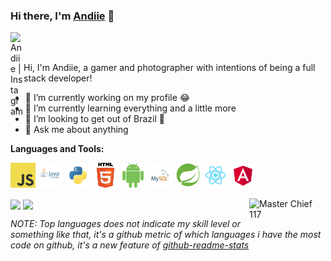 ### Hi there, I'm [Andiie](https://github.com/otacrazy2123) 👋


<a href="https://www.instagram.com/leandiie/">
  <img align="left" alt="Andiie | Instagram" width="21px" src="https://raw.githubusercontent.com/otacrazy2123/otacrazy2123/master/assets/instagram.png" />
</a>



<br />
<br />

Hi, I'm Andiie, a gamer and photographer with intentions of being a full stack developer!

- 🔭 I’m currently working on my profile 😂
- 🌱 I’m currently learning everything and a little more
- 👯 I’m looking to get out of Brazil 🍁
- 💬 Ask me about anything 


**Languages and Tools:**  

<code><img height="40" src="https://raw.githubusercontent.com/github/explore/80688e429a7d4ef2fca1e82350fe8e3517d3494d/topics/javascript/javascript.png"></code>
<code><img height="40" src="https://raw.githubusercontent.com/github/explore/80688e429a7d4ef2fca1e82350fe8e3517d3494d/topics/java/java.png"></code>
<code><img height="40" src="https://raw.githubusercontent.com/github/explore/80688e429a7d4ef2fca1e82350fe8e3517d3494d/topics/python/python.png"></code>
<code><img height="40" src="https://raw.githubusercontent.com/github/explore/5c058a388828bb5fde0bcafd4bc867b5bb3f26f3/topics/html/html.png"></code>
<code><img height="40" src="https://raw.githubusercontent.com/github/explore/80688e429a7d4ef2fca1e82350fe8e3517d3494d/topics/android/android.png"></code>
<code><img height="40" src="https://raw.githubusercontent.com/github/explore/80688e429a7d4ef2fca1e82350fe8e3517d3494d/topics/mysql/mysql.png"></code>
<code><img height="40" src="https://raw.githubusercontent.com/github/explore/80688e429a7d4ef2fca1e82350fe8e3517d3494d/topics/spring-boot/spring-boot.png"></code>
<code><img height="40" src="https://raw.githubusercontent.com/github/explore/80688e429a7d4ef2fca1e82350fe8e3517d3494d/topics/react/react.png"></code>
<code><img height="40" src="https://raw.githubusercontent.com/github/explore/80688e429a7d4ef2fca1e82350fe8e3517d3494d/topics/angular/angular.png"></code>


<img align="right" alt="Master Chief 117" width="122px" src="https://raw.githubusercontent.com/otacrazy2123/otacrazy2123/master/assets/masterchief-gif.gif" />

<img align="center" src="https://github-readme-stats.vercel.app/api?username=otacrazy2123&show_icons=true&include_all_commits=true&theme=material-palenight">

<img align="center" src="https://github-readme-stats.vercel.app/api/top-langs/?username=otacrazy2123&layout=compact&theme=material-palenight">

*NOTE: Top languages does not indicate my skill level or something like that, it's a github metric of which languages i have the most code on github, it's a new feature of [github-readme-stats](https://github.com/anuraghazra/github-readme-stats)*

<!--
**otacrazy2123/otacrazy2123** is a ✨ _special_ ✨ repository because its `README.md` (this file) appears on your GitHub profile.

Here are some ideas to get you started:

- 🔭 I’m currently working on ...
- 🌱 I’m currently learning ...
- 👯 I’m looking to collaborate on ...
- 🤔 I’m looking for help with ...
- 💬 Ask me about ...
- 📫 How to reach me: ...
- 😄 Pronouns: ...
- ⚡ Fun fact: ...
-->
